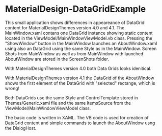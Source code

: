 # MaterialDesign-DataGridExample
This small application shows differences in appeareance of DataGrid content for MaterialDesignThemes version 4.0 and 4.1.
The MainWindow.xaml contans one DataGrid instance showing static content located in the ViewModel/MainWindowViewModel.vb class. Pressing the "ShowWindow" button in the MainWindow 
launches an AboutWindow.xaml using also an DataGrid using the same Style as in the MainWindow. Screen Shots from MainWindow as well as from MainWindow with launched AboutWindow 
are stored in the ScreenShots folder.

With MaterialDesignThemes version 4.0 both Data Grids looks idenitical.

With MaterialDesignThemes version 4.1 the DataGrid of the AboutWindow shows the first element of the DataGrid with "selected" rectange, which is wrong!

Both DataGrids use the same Style and ControlTemplate stored in Themes/Generic.xaml file and the same ItemsSource from the ViewModel/MainWindowViewModel class.

The basic code is written in XAML. The VB code is used for creation of DataGrid content and simple commands to launch the AboutWindow usng the DialogHost.

